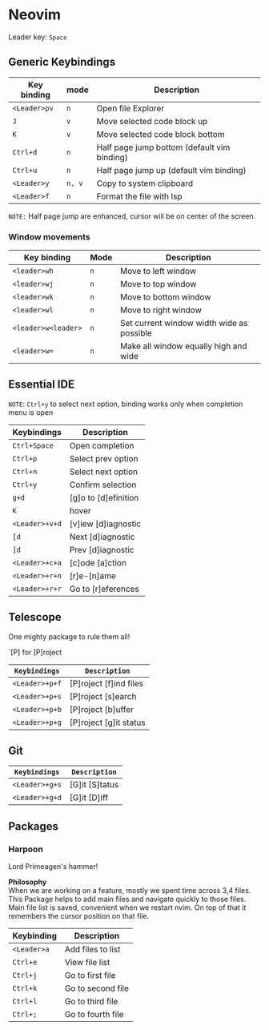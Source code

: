 # Neovim
Leader key: `Space`

## Generic Keybindings
| Key binding  | mode   | Description                                 |
|--------------|--------|---------------------------------------------|
| `<Leader>pv` | `n`    | Open file Explorer                          |
| `J`          | `v`    | Move selected code block up                 |
| `K`          | `v`    | Move selected code block bottom             |
| `Ctrl+d`     | `n`    | Half page jump bottom (default vim binding) |
| `Ctrl+u`     | `n`    | Half page jump up (default vim binding)     |
| `<Leader>y`  | `n, v` | Copy to system clipboard                    |
| `<Leader>f`  | `n`    | Format the file with lsp                    |

`NOTE:` Half page jump are enhanced, cursor will be on center of the screen.

### Window movements
| Key binding         | Mode | Description                               |
|---------------------|------|-------------------------------------------|
| `<leader>wh`        | `n`  | Move to left window                       |
| `<leader>wj`        | `n`  | Move to top window                        |
| `<leader>wk`        | `n`  | Move to bottom window                     |
| `<leader>wl`        | `n`  | Move to right window                      |
| `<leader>w<leader>` | `n`  | Set current window width wide as possible |
| `<leader>w=`        | `n`  | Make all window equally high and wide     |

## Essential IDE
`NOTE`: `Ctrl+y` to select next option, binding works only when completion menu
is open

| Keybindings    | Description          |
|----------------|----------------------|
| `Ctrl+Space`   | Open completion      |
| `Ctrl+p`       | Select prev option   |
| `Ctrl+n`       | Select next option   |
| `Ctrl+y`       | Confirm selection    |
| `g+d`          | [g]o to [d]efinition |
| `K`            | hover                |
| `<Leader>+v+d` | [v]iew [d]iagnostic  |
| `[d`           | Next [d]iagnostic    |
| `]d`           | Prev [d]iagnostic    |
| `<Leader>+c+a` | [c]ode [a]ction      |
| `<Leader>+r+n` | [r]e-[n]ame          |
| `<Leader>+r+r` | Go to [r]eferences   |

## Telescope
One mighty package to rule them all!

`[P] for [P]roject

| `Keybindings`  | `Description`          |
|----------------|------------------------|
| `<Leader>+p+f` | [P]roject [f]ind files |
| `<Leader>+p+s` | [P]roject [s]earch     |
| `<Leader>+p+b` | [P]roject [b]uffer     |
| `<Leader>+p+g` | [P]roject [g]it status     |

## Git

| `Keybindings`  | `Description`          |
|----------------|------------------------|
| `<Leader>+g+s` | [G]it [S]tatus         |
| `<Leader>+g+d` | [G]it [D]iff           |

## Packages
### Harpoon
Lord Primeagen's hammer!

**Philosophy**   
When we are working on a feature, mostly we spent time across 3,4 files.
This Package helps to add main files and navigate quickly to those files.
Main file list is saved, convenient when we restart nvim. On top of that
it remembers the cursor position on that file.

| Keybinding  | Description       |
|-------------|-------------------|
| `<Leader>a` | Add files to list |
| `Ctrl+e`    | View file list    |
| `Ctrl+j`    | Go to first file  |
| `Ctrl+k`    | Go to second file |
| `Ctrl+l`    | Go to third file  |
| `Ctrl+;`    | Go to fourth file |
